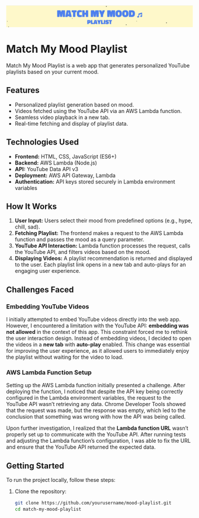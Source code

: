 ![Mood My Mood Playlist Cover](images/screenshot.png)

# Match My Mood Playlist 

Match My Mood Playlist is a web app that generates personalized YouTube playlists based on your current mood.

## Features 
- Personalized playlist generation based on mood.
- Videos fetched using the YouTube API via an AWS Lambda function.
- Seamless video playback in a new tab.
- Real-time fetching and display of playlist data.
  
## Technologies Used 
- **Frontend:** HTML, CSS, JavaScript (ES6+)
- **Backend:** AWS Lambda (Node.js)
- **API:** YouTube Data API v3
- **Deployment:** AWS API Gateway, Lambda
- **Authentication:** API keys stored securely in Lambda environment variables

## How It Works 
1. **User Input:** Users select their mood from predefined options (e.g., hype, chill, sad).
2. **Fetching Playlist:** The frontend makes a request to the AWS Lambda function and passes the mood as a query parameter.
3. **YouTube API Interaction:** Lambda function processes the request, calls the YouTube API, and filters videos based on the mood.
4. **Displaying Videos:** A playlist recommendation is returned and displayed to the user. Each playlist link opens in a new tab and auto-plays for an engaging user experience.

## Challenges Faced 

### Embedding YouTube Videos
I initially attempted to embed YouTube videos directly into the web app. However, I encountered a limitation with the YouTube API: **embedding was not allowed** in the context of this app. This constraint forced me to rethink the user interaction design. Instead of embedding videos, I decided to open the videos in a **new tab** with **auto-play** enabled. This change was essential for improving the user experience, as it allowed users to immediately enjoy the playlist without waiting for the video to load. 

### AWS Lambda Function Setup

Setting up the AWS Lambda function initially presented a challenge. After deploying the function, I noticed that despite the API key being correctly configured in the Lambda environment variables, the request to the YouTube API wasn’t retrieving any data. Chrome Developer Tools showed that the request was made, but the response was empty, which led to the conclusion that something was wrong with how the API was being called.

Upon further investigation, I realized that the **Lambda function URL** wasn’t properly set up to communicate with the YouTube API. After running tests and adjusting the Lambda function’s configuration, I was able to fix the URL and ensure that the YouTube API returned the expected data.


## Getting Started 

To run the project locally, follow these steps:

1. Clone the repository:

   ```bash
   git clone https://github.com/yourusername/mood-playlist.git
   cd match-my-mood-playlist
